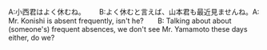 <tr><td>A:小西君はよく休むね。  B:よく休むと言えば、山本君も最近見ませんね。<td><tr><tr><td>A: Mr. Konishi is absent frequently, isn't he?&emsp;&emsp;B: Talking about about (someone's) frequent absences, we don't see Mr. Yamamoto these days either, do we?<td><tr></table>

